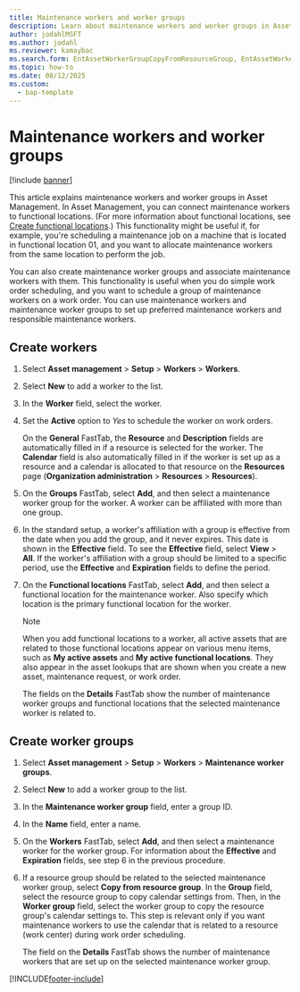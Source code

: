 ```yaml
---
title: Maintenance workers and worker groups
description: Learn about maintenance workers and worker groups in Asset Management, including step-by-step processes for creating workers and worker groups.
author: jodahlMSFT
ms.author: jodahl
ms.reviewer: kamaybac
ms.search.form: EntAssetWorkerGroupCopyFromResourceGroup, EntAssetWorkerGroup
ms.topic: how-to
ms.date: 08/12/2025
ms.custom:
  - bap-template
---
```


# Maintenance workers and worker groups

[!include [banner](../../includes/banner.md)]

This article explains maintenance workers and worker groups in Asset Management. In Asset Management, you can connect maintenance workers to functional locations. (For more information about functional locations, see [Create functional locations](../functional-locations/create-functional-locations.md).) This functionality might be useful if, for example, you're scheduling a maintenance job on a machine that is located in functional location 01, and you want to allocate maintenance workers from the same location to perform the job.

You can also create maintenance worker groups and associate maintenance workers with them. This functionality is useful when you do simple work order scheduling, and you want to schedule a group of maintenance workers on a work order. You can use maintenance workers and maintenance worker groups to set up preferred maintenance workers and responsible maintenance workers. 

## Create workers

1. Select **Asset management** \> **Setup** \> **Workers** \> **Workers**.
1. Select **New** to add a worker to the list.
1. In the **Worker** field, select the worker.
1. Set the **Active** option to *Yes* to schedule the worker on work orders.

    On the **General** FastTab, the **Resource** and **Description** fields are automatically filled in if a resource is selected for the worker. The **Calendar** field is also automatically filled in if the worker is set up as a resource and a calendar is allocated to that resource on the **Resources** page (**Organization administration** \> **Resources** \> **Resources**).

1. On the **Groups** FastTab, select **Add**, and then select a maintenance worker group for the worker. A worker can be affiliated with more than one group.
1. In the standard setup, a worker's affiliation with a group is effective from the date when you add the group, and it never expires. This date is shown in the **Effective** field. To see the **Effective** field, select **View** \> **All**. If the worker's affiliation with a group should be limited to a specific period, use the **Effective** and **Expiration** fields to define the period.
1. On the **Functional locations** FastTab, select **Add**, and then select a functional location for the maintenance worker. Also specify which location is the primary functional location for the worker.

    > [!NOTE]
    > When you add functional locations to a worker, all active assets that are related to those functional locations appear on various menu items, such as **My active assets** and **My active functional locations**. They also appear in the asset lookups that are shown when you create a new asset, maintenance request, or work order.

    The fields on the **Details** FastTab show the number of maintenance worker groups and functional locations that the selected maintenance worker is related to.

## Create worker groups

1. Select **Asset management** \> **Setup** \> **Workers** \> **Maintenance worker groups**.
1. Select **New** to add a worker group to the list.
1. In the **Maintenance worker group** field, enter a group ID.
1. In the **Name** field, enter a name.
1. On the **Workers** FastTab, select **Add**, and then select a maintenance worker for the worker group. For information about the **Effective** and **Expiration** fields, see step 6 in the previous procedure.
1. If a resource group should be related to the selected maintenance worker group, select **Copy from resource group**. In the **Group** field, select the resource group to copy calendar settings from. Then, in the **Worker group** field, select the worker group to copy the resource group's calendar settings to. This step is relevant only if you want maintenance workers to use the calendar that is related to a resource (work center) during work order scheduling.

    The field on the **Details** FastTab shows the number of maintenance workers that are set up on the selected maintenance worker group.

[!INCLUDE[footer-include](../../../includes/footer-banner.md)]
